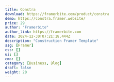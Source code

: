 ```yaml
---
title: Constra
download: https://framerbite.com/product/constra
demo: https://constra.framer.website/
price: 29
author: "Framerbite"
author_link: https://framerbite.com
date: 2024-12-30T07:21:18.444Z
description: "Construction Framer Template"
ssg: [Framer]
css: []
ui: []
cms: []
category: [Business, Blog]
draft: false
weight: 28
---
```

